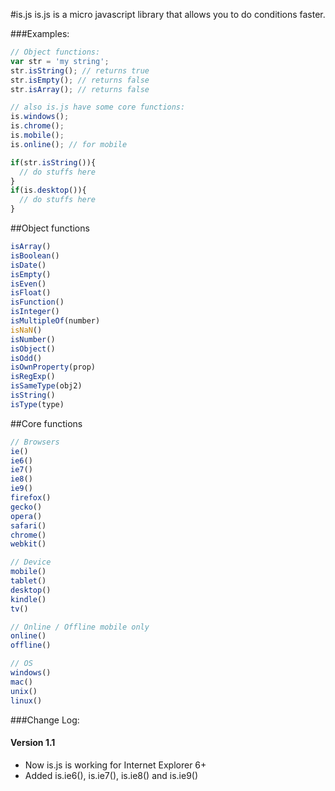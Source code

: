 #is.js
is.js is a micro javascript library that allows you to do conditions faster.

###Examples:

```js
// Object functions:
var str = 'my string';
str.isString(); // returns true
str.isEmpty(); // returns false
str.isArray(); // returns false

// also is.js have some core functions:
is.windows();
is.chrome();
is.mobile();
is.online(); // for mobile

if(str.isString()){
  // do stuffs here
}
if(is.desktop()){
  // do stuffs here
}
```

##Object functions
```js
isArray()
isBoolean()
isDate()
isEmpty()
isEven()
isFloat()
isFunction()
isInteger()
isMultipleOf(number)
isNaN()
isNumber()
isObject()
isOdd()
isOwnProperty(prop)
isRegExp()
isSameType(obj2)
isString()
isType(type)
```

##Core functions
```js
// Browsers
ie()
ie6()
ie7()
ie8()
ie9()
firefox()
gecko()
opera()
safari()
chrome()
webkit()

// Device
mobile()
tablet()
desktop()
kindle()
tv()

// Online / Offline mobile only
online()
offline()

// OS
windows()
mac()
unix()
linux()
```

###Change Log:
#### Version 1.1
- Now is.js is working for Internet Explorer 6+
- Added is.ie6(), is.ie7(), is.ie8() and is.ie9()